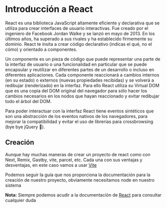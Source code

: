 # **Introducción a React**

React es una biblioteca JavaScript altamente eficiente y declarativa que se utiliza para crear interfaces de usuario interactivas.
Fue creado por el ingeniero de Facebook Jordan Walke y se lanzó en mayo de 2013.
En los últimos años, ha superado a sus rivales y ha establecido firmemente su dominio.
React te ínsita a crear código declarativo (indicas el qué, no el cómo) y orientado a componentes.

Un componente es un pieza de código que puede representar una parte de la interfaz de usuario o una funcionalidad en particular que se puede encapsular y reutilizar en diferentes partes de un desarrollo o incluso en diferentes aplicaciones.
Cada componente reaccionará a cambios internos (en su estado) o externos (nuevas propiedades recibidas) y se volverá a redibujar (renderizado) en la interfaz. Para ello React utiliza su Virtual DOM que es una copia del DOM original del navegador para sólo hacer los cambios necesarios en los nodos que hayan reaccionado y evitar redibujar todo el árbol del DOM.

Para poder interactuar con la interfaz React tiene eventos sintéticos que son una abstracción de los eventos nativos de los navegadores, para mejorar la compatibilidad y evitar el uso de librerías para crossbrowsing (bye bye jQuery 🤭).


## Creación

Aunque hay muchas maneras de crear un proyecto de react como con Next, Remix, Gastby, vite, parcel, etc. Cada una con sus ventajas y desventajas, en este caso vamos a usar [Vite](https://vitejs.dev/guide/)

Podemos seguir la guía que nos proporciona la documentación para la creación de nuestro proyecto, obviamente necesitamos node en nuestro sistema 

**Nota:** Siempre podemos acudir a la documentación de [React](https://es.react.dev/) para consultar cualquier duda 